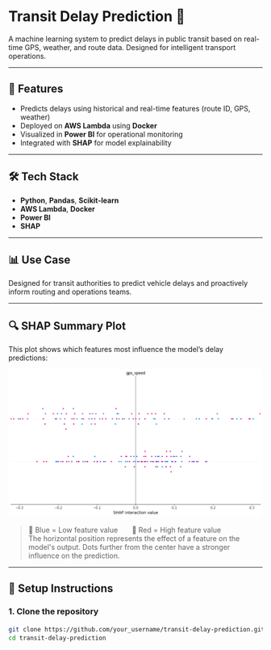 # Transit Delay Prediction 🚦
A machine learning system to predict delays in public transit based on real-time GPS, weather, and route data. Designed for intelligent transport operations.

---

## 🚀 Features
- Predicts delays using historical and real-time features (route ID, GPS, weather)
- Deployed on **AWS Lambda** using **Docker**
- Visualized in **Power BI** for operational monitoring
- Integrated with **SHAP** for model explainability

---

## 🛠 Tech Stack
- **Python**, **Pandas**, **Scikit-learn**
- **AWS Lambda**, **Docker**
- **Power BI**
- **SHAP**

---

## 📊 Use Case
Designed for transit authorities to predict vehicle delays and proactively inform routing and operations teams.

---

## 🔍 SHAP Summary Plot

This plot shows which features most influence the model’s delay predictions:

![SHAP Plot](figures/shap_plot.png)

> 🔵 Blue = Low feature value  🔴 Red = High feature value  
The horizontal position represents the effect of a feature on the model's output. Dots further from the center have a stronger influence on the prediction.


---

## 🔧 Setup Instructions

### 1. Clone the repository
```bash
git clone https://github.com/your_username/transit-delay-prediction.git
cd transit-delay-prediction
